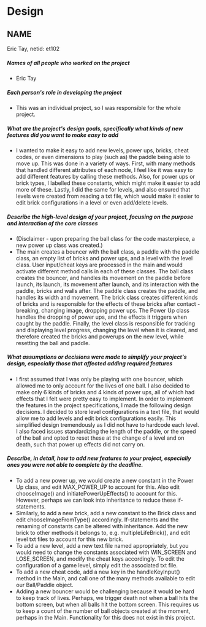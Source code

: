 # Design
## NAME

Eric Tay, netid: et102

##### Names of all people who worked on the project

* Eric Tay

##### Each person's role in developing the project

* This was an individual project, so I was responsible for the whole project. 

##### What are the project's design goals, specifically what kinds of new features did you want to make easy to add

* I wanted to make it easy to add new levels, power ups, bricks, cheat codes, or even dimensions to play (such as)
the paddle being able to move up. This was done in a variety of ways. First, with many methods that handled different
attributes of each node, I feel like it was easy to add different features by calling these methods. Also, for power
ups or brick types, I labelled these constants, which might make it easier to add more of these. Lastly, I did the 
same for levels, and also ensured that levels were created from reading a txt file, which would make it easier to edit
brick configurations in a level or even add/delete levels. 

##### Describe the high-level design of your project, focusing on the purpose and interaction of the core classes

* (Disclaimer - upon preparing the ball class for the code masterpiece, a new power up class was created.)
* The main creates a bouncer with the ball class, a paddle with the paddle class, an empty list of bricks and power ups,
and a level with the level class. User input/cheat keys are processed in the main and would activate different method
calls in each of these classes. The ball class creates the bouncer, and handles its movement on the paddle before 
launch, its launch, its movement after launch, and its interaction with the paddle, bricks and walls after. The paddle
class creates the paddle, and handles its width and movement. The brick class creates different kinds of bricks and is
responsible for the effects of these bricks after contact - breaking, changing image, dropping power ups. The Power Up
class handles the dropping of power ups, and the effects it triggers when caught by the paddle. Finally, the level 
class is responsible for tracking and displaying level progress, changing the level when it is cleared, and therefore
created the bricks and powerups on the new level, while resetting the ball and paddle. 

##### What assumptions or decisions were made to simplify your project's design, especially those that affected adding required features

* I first assumed that I was only be playing with one bouncer, which allowed me to only account for the lives of one
ball. I also decided to make only 6 kinds of bricks and 4 kinds of power ups, all of which had effects that I felt 
were pretty easy to implement. In order to implement the features in the project specifications, I made the following
design decisions. I decided to store level configurations in a text file, that would allow me to add levels and edit
brick configurations easily. This simplified design tremendously as I did not have to hardcode each level. I also 
faced issues standardizing the length of the paddle, or the speed of the ball and opted to reset these at the change
of a level and on death, such that power up effects did not carry on. 

##### Describe, in detail, how to add new features to your project, especially ones you were not able to complete by the deadline.

* To add a new power up, we would create a new constant in the Power Up class, and edit MAX_POWER_UP to account for 
this. Also edit chooseImage() and initiatePowerUpEffects() to account for this. However, perhaps we can look into 
inheritance to reduce these if-statements.
* Similarly, to add a new brick, add a new constant to the Brick class and edit chooseImageFromType() accordingly.
If-statements and the renaming of constants can be altered with inheritance. Add the new brick to other methods it 
belongs to, e.g. multipleLifeBrick(), and edit level txt files to account for this new brick. 
 * To add a new level, add a new text file named appropriately, but you would need to change the constants associated
 with WIN_SCREEN and LOSE_SCREEN, and modify the cheat keys accordingly. To edit the configuration of a game level, 
 simply edit the associated txt file. 
 * To add a new cheat code, add a new key in the handleKeyInput() method in the Main, and call one of the many methods
 available to edit our Ball/Paddle object.
 * Adding a new bouncer would be challenging because it would be hard to keep track of lives. Perhaps, we trigger death
 not when a ball hits the bottom screen, but when all balls hit the bottom screen. This requires us to keep a count of 
 the number of ball objects created at the moment, perhaps in the Main. Functionality for this does not exist in this 
 project. 